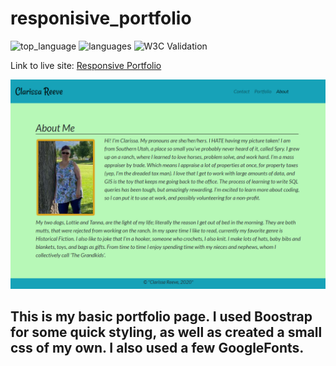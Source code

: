# responisive_portfolio

![top_language](https://img.shields.io/github/languages/top/clarissareeve/responisive_portfolio) ![languages](https://img.shields.io/github/languages/count/clarissareeve/responisive_portfolio) ![W3C Validation](https://img.shields.io/w3c-validation/html?targetUrl=https%3A%2F%2Fclarissareeve.github.io%2Fresponisive_portfolio%2F)

Link to live site: [Responsive Portfolio](https://clarissareeve.github.io/responisive_portfolio/)

![Landing Page](assets/LandingPage.png)

## This is my basic portfolio page. I used Boostrap for some quick styling, as well as created a small css of my own. I also used a few GoogleFonts.

